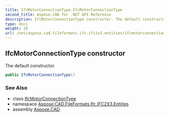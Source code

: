 ```yaml
---
title: IfcMotorConnectionType.IfcMotorConnectionType
second_title: Aspose.CAD for .NET API Reference
description: IfcMotorConnectionType constructor. The default constructor
type: docs
weight: 10
url: /net/aspose.cad.fileformats.ifc.ifc2x3.entities/ifcmotorconnectiontype/ifcmotorconnectiontype/
---
```

## IfcMotorConnectionType constructor

The default constructor.

```csharp
public IfcMotorConnectionType()
```

### See Also

* class [IfcMotorConnectionType](../)
* namespace [Aspose.CAD.FileFormats.Ifc.IFC2X3.Entities](../../ifcmotorconnectiontype/)
* assembly [Aspose.CAD](../../../)


